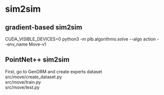 # sim2sim

## gradient-based sim2sim
CUDA_VISIBLE_DEVICES=0 python3 -m plb.algorithms.solve --algo action --env_name Move-v1

## PointNet++ sim2sim
First, go to GenORM and create experts dataset  
src/move/create_dataset.py  
src/move/train.py  
src/move/test.py
